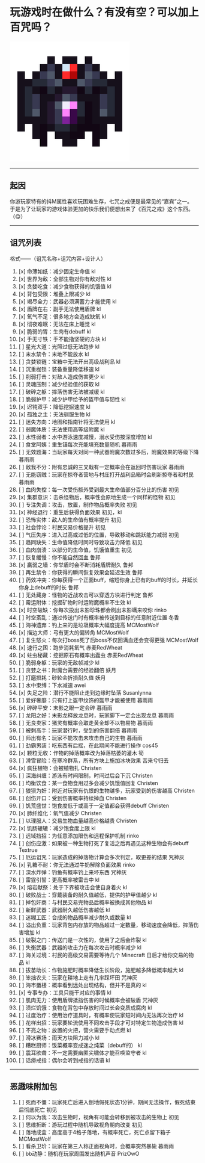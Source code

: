 # 玩游戏时在做什么？有没有空？可以加上百咒吗？

![ring.png](img%2Fring.png)

---

## 起因
你游玩家特有的抖M属性喜欢玩困难生存，七咒之戒便是最常见的“嘉宾”之一。  
于是为了让玩家的游戏体验更加的快乐我们便想出来了《百咒之戒》这个东西。（😋）

---

## 诅咒列表
格式——（诅咒名称+诅咒内容+设计人）
1. [x] 命薄如纸：减少固定生命值 kl 
2. [x] 世界为敌：全部生物对你有敌对性 kl 
3. [x] 贪婪吃食：减少食物获得的饥饿值 kl 
4. [x] 背包受限：堆叠上限减少 kl 
5. [x] 竭尽全力：武器必须满蓄力才能使用 kl
6. [x] 盾牌在右：副手无法使用盾牌 kl
7. [x] 氧气不足：很多地方会造成缺氧 kl
8. [x] 彻夜难眠：无法在床上睡觉 kl 
9. [x] 脆弱的胃：生肉有debuff kl
10. [x] 手无寸铁：手不能撸坚硬的方块 kl
11. [ ] 星光大道：光照过低无法跑步 kl
12. [ ] 末水禁令：末地不能放水 kl
13. [ ] 贪婪锁链：宝箱中无法开出高级战利品 kl
14. [ ] 沉重枷锁：装备重量降低移速 kl
15. [ ] 削弱打击：对敌人造成伤害更少 kl
16. [ ] 灵魂压制：减少经验值的获取 kl
17. [ ] 破碎之躯：摔落伤害无法被减缓 kl
18. [ ] 脆弱护甲：减少护甲给予的盔甲值与韧性 kl
19. [x] 迟钝双手：降低挖掘速度 kl
20. [x] 孤独之主：无法驯服生物 kl
21. [ ] 迷失方向：地图和指南针将无法使用 kl
22. [ ] 弱魔体质：无法使用高等级附魔 kl
23. [ ] 水性弱者：水中游泳速度减慢，溺水受伤按深度增加 kl
24. [ ] 食堂阿姨：重生锚每次充能填充数量随机 暮雨雨
25. [ ] 无效题海：当玩家每天对同一种武器附魔次数过多后，附魔效果的等级下降 暮雨雨
26. [ ] 敌我不分：附有忠诚的三叉戟有一定概率会在返回时伤害玩家 暮雨雨
27. [ ] 无能窃贼：玩家在掠夺者营地与村庄打开战利品箱时会刷新掠夺者和村民 暮雨雨
28. [ ] 血肉失控：每一次受伤额外受到最大生命值部分百分比的伤害 初见
29. [x] 集群意识：击杀怪物后，概率性会原地生成一个同样的怪物 初见
30. [ ] 专注失调：攻击，放置，制作物品概率失败 初见
31. [x] 神经退行：重生后获得负面效果 初见，kl
32. [ ] 恐怖实体：敌人的生命值有概率提升 初见
33. [ ] 社会悖论：村民交易价格提升 初见
34. [ ] 气压失序：进入过高或过低的位置，导致移动和跳跃能力减弱 初见
35. [ ] 趋同缺失：生命值降低时同时导致攻击力降低 初见
36. [ ] 血肉崩溃：以部分的生命值，饥饿值重生 初见
37. [ ] 恢复缓慢：你不能自然回血 鲁邦
38. [x] 羸弱之墙：你举盾时会不断消耗盾牌耐久 鲁邦
39. [ ] 再生禁令：你获得的瞬间恢复效果会延迟生效 鲁邦
40. [ ] 药效冲突：你每获得一个正面buff，缩短你身上已有的buff的时长，并延长你身上debuff的时长 鲁邦
41. [ ] 无处藏身：怪物的近战攻击可以穿透方块进行判定 鲁邦
42. [ ] 霉运附体：挖掘矿物时时运附魔概率不生效 kl
43. [x] 时空破缺：你每次投出末影珍珠都会刷出末影螨来咬你 rinko
44. [ ] 时空紊乱：通过传送门时有概率被传送到目标的任意附近位置 冬香
45. [ ] 海神遗弃：钓上来的是垃圾概率大幅度提高 MCMostWolf
46. [x] 描边大师：弓有更大的偏转角 MCMostWolf
47. [ ] 复生怒火：每次打boss死了后boss不仅回满血还会变得更强 MCMostWolf
48. [x] 速行之困：跑步消耗氧气 赤麦RedWheat
49. [x] 蛀虫秘藏：挖掘原石有概率出蠹虫 赤麦RedWheat
50. [ ] 脆弱身躯：玩家的无敌帧减少 kl
51. [ ] 贪婪之书：附魔台需要的经验翻倍 妖月
52. [ ] 打磨损耗：砂轮会折损耐久值 妖月
53. [ ] 水中束缚：下水减速 awei
54. [x] 失足之险：潜行不能阻止走到边缘时坠落 Susanlynna
55. [ ] 爱好奢靡：只有打上盔甲纹饰的盔甲才能被使用 暮雨雨
56. [x] 碎碎平安：末影之眼一定会碎 暮雨雨
57. [ ] 龙阳之好：末影龙释放龙息时，玩家脚下一定会出现龙息 暮雨雨
58. [ ] 无良卖家：猪灵有概率会取走黄金却不以物易物 暮雨雨
59. [ ] 被刺高手：玩家潜行时，受到的伤害翻倍 暮雨雨
60. [ ] 师出有名：玩家不能攻击未攻击自己的生物 暮雨雨
61. [ ] 劲霸男装：吃东西有后摇，在此期间不能进行操作 cos45
62. [x] 颗粒无收：作物的掉落概率改为掉落枯萎的灌木 筍
63. [ ] 滑雪冒险：在寒冷群系，所有方块上施加冰块效果 苦来兮归去
64. [x] 疯狂植物：会被植物扎 Christen
65. [ ] 深海纠缠：游泳有时间限制，时间过后会下沉 Christen
66. [ ] 均衡饮食：某一食物食用过多会减少饥饿值回复 Christen
67. [ ] 狼狈为奸：附近对玩家有仇恨的生物越多，玩家受到的伤害越高 Christen
68. [ ] 创伤开口：受到伤害概率持续掉血 Christen
69. [ ] 饥荒盛世：饱食度低于或高于一定值都会获得debuff Christen
70. [x] 肺纤维化：氧气值减少 Christen
71. [ ] 以理服人：交易生物血量越高价格越贵 Christen
72. [x] 饥肠辘辘：减少饱食度上限 kl
73. [ ] 远域挡招：为任意添加限伤和远程保护机制 rinko
74. [ ] 创伤应激：如果被一种生物打死了复活之后再遇见这种生物会有debuff Textrue
75. [ ] 厄运诅咒：玩家造成的掉落物计算会多次判定，取更差的结果 咒神灰
76. [x] 乳糖不耐：你无法通过牛奶解除负面效果 rinko
77. [ ] 深水炸弹：钓鱼有概率钓上来坏东西 咒神灰
78. [ ] 雷霆引誓：更高概率被雷击中 kl
79. [x] 熔岩献祭：处于下界被攻击会使自身着火 kl
80. [ ] 破败战士：穿戴装备的耐久值越低，提供的护甲值越少 kl
81. [ ] 掉包奸商：与村民交易完物品后概率被换成其他物品 kl
82. [ ] 新鲜武器：武器耐久越低伤害越低 kl
83. [ ] 迷糊工匠：合成的物品概率减少耐久或数量 kl
84. [ ] 溢出负重：玩家背包内存放的物品超过一定数量，移动速度会降低，摔落伤害增加 kl
85. [ ] 破裂之门：传送门是一次性的，使用了之后会炸裂 kl
86. [ ] 失衡武器：武器的攻击力在每次攻击时概率减少 kl
87. [ ] 海关过境：村民的高级交易需要等待几个 Minecraft 日后才给你交易的物品 kl
88. [ ] 拔苗助长：作物施肥时概率降低生长阶段，施肥越多降低概率越大 kl
89. [ ] 笨拙农夫：玩家在耕地上走有几率踩坏田 咒神灰
90. [ ] 海市蜃楼：概率看到远处出现结构，但并不是真的 kl
91. [x] 专事专办：工具只能干对应的事情 kl
92. [ ] 肌肉无力：使用盾牌抵挡伤害的时候概率会被破盾 咒神灰
93. [ ] 溃烂饥饿：食物在背包中存放时间过长会变质成腐肉 kl
94. [ ] 过度治疗：使用治疗道具时，有概率使玩家短时间内无法再次治疗 kl
95. [ ] 花样出招：玩家要轮流使用不同攻击手段才可对特定生物造成伤害 kl
96. [ ] 不亮之物：放置的火把，营火需要手动点燃 kl
97. [ ] 滑冰赛场：雨天方块阻力减小 kl
98. [ ] 糟糕厨师：饭菜概率变成迷之炖菜（debuff的） kl
99. [ ] 震耳欲聋：不一定需要幽匿尖啸体才能召唤监守者 kl
100. [ ] 话痨戒指：偶尔会听到戒指的话语 kl
---

## 恶趣味附加包
1. [ ] 死而不僵：玩家死亡后进入倒地假死状态1分钟，期间无法操作，假死结束后彻底死亡 初见
2. [ ] 何以为我：攻击生物时，视角有可能会转移到被攻击的生物上 初见
3. [ ] 思维折断：游玩过程中随机导致视角朝向改变 初见
4. [ ] 落地成盒：高度高于4格子落地，有概率死亡，死亡点留下箱子 MCMostWolf
5. [ ] 看杀卫玠：玩家在第三人称正面视角时，会概率突然暴毙 暮雨雨
6. [ ] bb动静：随机在玩家周围发出随机声音 PrizOwO